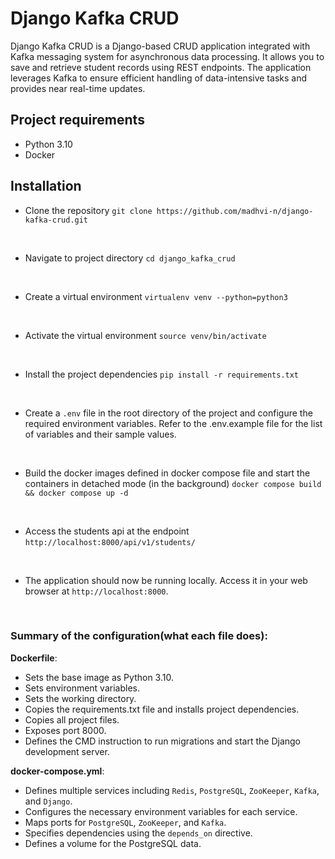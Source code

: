 # Django Kafka CRUD
Django Kafka CRUD is a Django-based CRUD application integrated with Kafka messaging system for asynchronous data processing. It allows you to save and retrieve student records using REST endpoints. The application leverages Kafka to ensure efficient handling of data-intensive tasks and provides near real-time updates.


## Project requirements
- Python 3.10
- Docker

## Installation
- Clone the repository
`git clone https://github.com/madhvi-n/django-kafka-crud.git`
<br>

- Navigate to project directory
`cd django_kafka_crud`
<br>

- Create a virtual environment
`virtualenv venv --python=python3`
<br>

- Activate the virtual environment
`source venv/bin/activate`
<br>

- Install the project dependencies
`pip install -r requirements.txt`
<br>

- Create a `.env` file in the root directory of the project and configure the required environment variables.
Refer to the .env.example file for the list of variables and their sample values.

<br>

 - Build the docker images defined in docker compose file and start the containers in detached mode (in the background)
`docker compose build && docker compose up -d`
<br>

- Access the students api at the endpoint
`http://localhost:8000/api/v1/students/`
<br>

- The application should now be running locally. Access it in your web browser at `http://localhost:8000`.
<br>

### Summary of the configuration(what each file does):
**Dockerfile**:
- Sets the base image as Python 3.10.
- Sets environment variables.
- Sets the working directory.
- Copies the requirements.txt file and installs project dependencies.
- Copies all project files.
- Exposes port 8000.
- Defines the CMD instruction to run migrations and start the Django development server.

**docker-compose.yml**:
- Defines multiple services including `Redis`, `PostgreSQL`, `ZooKeeper`, `Kafka`, and `Django`.
- Configures the necessary environment variables for each service.
- Maps ports for `PostgreSQL`, `ZooKeeper`, and `Kafka`.
- Specifies dependencies using the `depends_on` directive.
- Defines a volume for the PostgreSQL data.
